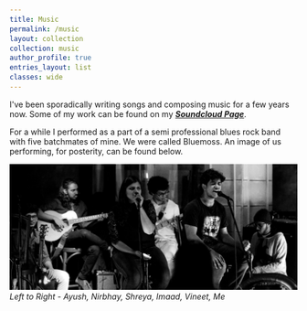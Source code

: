 ```yaml
---
title: Music
permalink: /music
layout: collection
collection: music
author_profile: true
entries_layout: list
classes: wide
---
```


I've been sporadically writing songs and composing music for a few years now.
Some of my work can be found on my [***Soundcloud Page***](https://soundcloud.com/rishivanukuru).

For a while I performed as a part of a semi professional blues rock band with five batchmates of mine.
We were called Bluemoss. An image of us performing, for posterity, can be found below.

![bluemoss](\assets\img\bluemoss-compressor.jpg)
*Left to Right - Ayush, Nirbhay, Shreya, Imaad, Vineet, Me*
